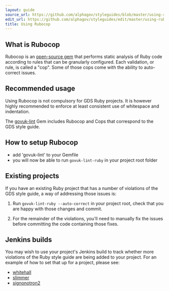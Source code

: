```yaml
---
layout: guide
source_url: https://github.com/alphagov/styleguides/blob/master/using-rubocop.md
edit_url: https://github.com/alphagov/styleguides/edit/master/using-rubocop.md
title: Using Rubocop
---
```


<!-- This file was automatically generated. DO NOT EDIT DIRECTLY. -->

## What is Rubocop

Rubocop is an [open-source gem](https://github.com/bbatsov/rubocop) that performs static analysis of Ruby code according to rules that can be granularly configured. Each validation, or rule, is called a "cop". Some of those cops come with the ability to auto-correct issues.

## Recommended usage

Using Rubocop is not compulsory for GDS Ruby projects. It is however highly recommended to enforce at least consistent use of whitespace and indentation.

The [govuk-lint](https://github.com/alphagov/govuk-lint) Gem includes Rubocop and Cops that correspond to the GDS style guide.

## How to setup Rubocop

- add 'govuk-lint' to your Gemfile
- you will now be able to run ```govuk-lint-ruby``` in your project root folder

## Existing projects

If you have an existing Ruby project that has a number of violations of the GDS style guide, a way of addressing those issues is:

1) Run ```govuk-lint-ruby --auto-correct``` in your project root, check that you are happy with those changes and commit.

2) For the remainder of the violations, you'll need to manually fix the issues before committing the code containing those fixes.

## Jenkins builds

You may wish to use your project's Jenkins build to track whether more violations of the Ruby style guide are being added to your project.
For an example of how to set that up for a project, please see:

* [whitehall](https://github.com/alphagov/whitehall/pull/2228)
* [slimmer](https://github.com/alphagov/slimmer/pull/134)
* [signonotron2](https://github.com/alphagov/signonotron2/pull/382)